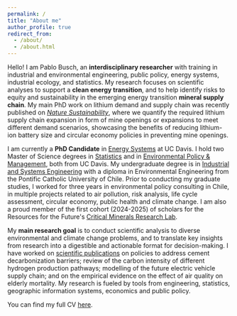 ```yaml
---
permalink: /
title: "About me"
author_profile: true
redirect_from: 
  - /about/
  - /about.html
---
```


Hello! I am Pablo Busch, an **interdisciplinary researcher** with training in industrial and environmental engineering, public policy, energy systems, industrial ecology, and statistics. My research focuses on scientific analyses to support a **clean energy transition**, and to help identify risks to equity and sustainability in the emerging energy transition **mineral supply chain**. My main PhD work on lithium demand and supply chain was recently published on [*Nature Sustainability*](https://doi.org/10.1038/s41893-025-01561-5), where we quantify the required lithium supply chain expansion in form of mine openings or expansions to meet different demand scenarios, showcasing the benefits of reducing lithium-ion battery size and circular economy policies in preventing mine openings.

I am currently a **PhD Candidate** in [Energy Systems](https://energy.ucdavis.edu/education/energy-graduate-group/) at UC Davis. I hold two Master of Science degrees in [Statistics](https://statistics.ucdavis.edu/) and in [Environmental Policy & Management](https://epm.ucdavis.edu/), both from UC Davis. My undergraduate degree is in [Industrial and Systems Engineering](https://www.ing.uc.cl/) with a diploma in Environmental Engineering from the Pontific Catholic University of Chile. Prior to conducting my graduate studies, I worked for three years in environmental policy consulting in Chile, in multiple projects related to air pollution, risk analysis, life cycle assessment, circular economy, public health and climate change. I am also a proud member of the first cohort (2024-2025) of scholars for the Resources for the Future's [Critical Minerals Research Lab](https://www.rff.org/topics/transportation/critical-minerals/critical-minerals-research-lab/).

My **main research goal** is to conduct scientific analysis to diverse environmental and climate change problems, and to translate key insights from research into a digestible and actionable format for decision-making. I have worked on [scientific publications](publications.md) on policies to address cement decarbonization barriers; review of the carbon intensity of different hydrogen production pathways; modelling of the future electric vehicle supply chain; and on the empirical evidence on the effect of air quality on elderly mortality. My research is fueled by tools from engineering, statistics, geographic information systems, economics and public policy. 

You can find my full CV [here](../files/Resume_Busch.pdf).
